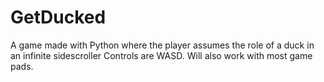 # GetDucked
A game made with Python where the player assumes the role of a duck in an infinite sidescroller
Controls are WASD. Will also work with most game pads.
